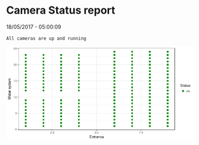 Camera Status report
================
18/05/2017 - 05:00:09

    All cameras are up and running

![](camreport_files/figure-markdown_github/unnamed-chunk-2-1.png)
